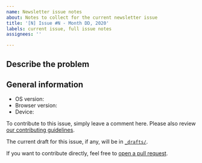```yaml
---
name: Newsletter issue notes
about: Notes to collect for the current newsletter issue
title: '[N] Issue #N - Month DD, 2020'
labels: current issue, full issue notes
assignees: ''

---
```


## Describe the problem

<!-- Explain the bug here. -->

## General information

 - OS version:
 - Browser version:
 - Device:

To contribute to this issue, simply leave a comment here. Please also review [our contributing guidelines](https://github.com/SwiftWeekly/.github/blob/master/CONTRIBUTING.md).

The current draft for this issue, if any, will be in [`_drafts/`](https://github.com/SwiftWeekly/swiftweekly.github.io/tree/master/_drafts). 

If you want to contribute directly, feel free to [open a pull request](https://github.com/SwiftWeekly/swiftweekly.github.io/compare?expand=1).
